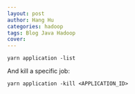 ```yaml
---
layout: post
author: Hang Hu
categories: hadoop
tags: Blog Java Hadoop 
cover: 
---
```


```
yarn application -list
```


And kill a specific job:

```
yarn application -kill <APPLICATION_ID>
```


